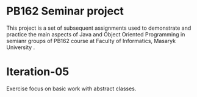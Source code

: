 PB162 Seminar project
=====================
This project is a set of subsequent assignments used to demonstrate and practice the main aspects of Java and Object Oriented Programming in semianr groups of PB162 course at Faculty of Informatics, Masaryk University .


Iteration-05
==========================
Exercise focus on basic work with abstract classes.
